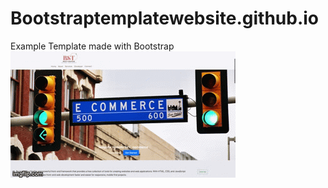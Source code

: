 # Bootstraptemplatewebsite.github.io
Example Template made with Bootstrap
![](https://github.com/sinyozz/Bootstraptemplatewebsite.github.io/blob/main/gif/4ypjjz.gif)
